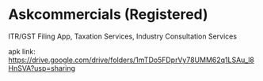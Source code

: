# Askcommercials (Registered)

ITR/GST Filing App,
Taxation Services,
Industry Consultation Services

apk link: https://drive.google.com/drive/folders/1mTDo5FDprVy78UMM62q1LSAu_l8HnSVA?usp=sharing
